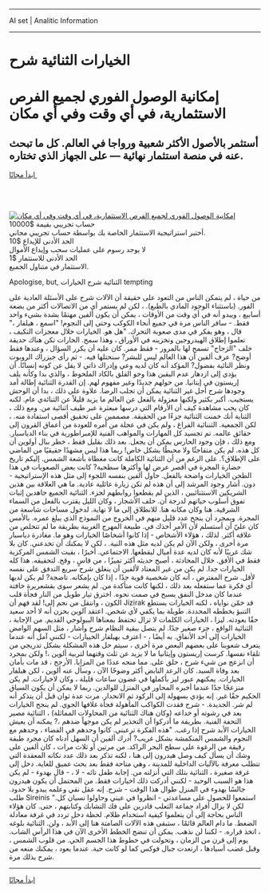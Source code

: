 <hr>AI set | Analitic Information
<hr>
<h1>الخيارات الثنائية شرح</h1>
<link rel="stylesheet" href="//binary-option.github.io/strategy/css/template.cta.html.min.css">

<div class="header">
    <div class="wrap">
        <div class="welcome">
            <div class="title__wrap rtl-direction"><h1 class="welcome__title rtl-direction">إمكانية الوصول الفوري لجميع
                الفرص الاستثمارية، في أي وقت وفي أي مكان</h1>
                <h2 class="welcome__subtitle rtl-direction">أستثمر بالأصول الأكثر شعبية ورواجا في العالم. كل ما تبحث عنه
                    في منصة استثمار نهائية — على الجهاز الذي تختاره.</h2>
                <div class="btn-non-regulated">
                    <a class="btn access__btn" href="https://bit.ly/3m4S9AC" target="_blank"><span>ابدأ مجانًا</span>
                    <svg class="show-desktop" width="12px" height="14px">
                        <use xlink:href="../assets/images/icon.svg?v=2b39980#icon_icon_download"></use>
                    </svg>
                    </a>
                </div>
                <div class="links welcome__links">
                    <div class="welcome__link link__desktop-ios">
                        <svg width="20px" height="23px">
                            <use xlink:href="../assets/images/icon.svg?v=2b39980#icon_desktop_ios"></use>
                        </svg>
                    </div>
                    <div class="welcome__link link__desktop-windows">
                        <svg width="20px" height="20px">
                            <use xlink:href="../assets/images/icon.svg?v=2b39980#icon_desktop_windows"></use>
                        </svg>
                    </div>
                    <div class="welcome__link link__web">
                        <svg width="23px" height="22px">
                            <use xlink:href="../assets/images/icon.svg?v=2b39980#icon_web"></use>
                        </svg>
                    </div>
                </div>
            </div>
            <a href="https://bit.ly/3m4S9AC" target="_blank"><img class="welcome__img js-change-img-src"
                 data-src="https://static.cdnpub.info/lp/mobile-partner-pwa/assets/images/header__img--ios.png?v=9b27e48"
                 src="https://static.cdnpub.info/lp/mobile-partner-pwa/assets/images/header__img--desktop.png?v=9b27e48"
                 alt="إمكانية الوصول الفوري لجميع الفرص الاستثمارية، في أي وقت وفي أي مكان">
            </a>
        </div>
    </div>
    <div class="advantages">
        <div class="wrap">
            <div class="advantages__list">
                <div class="advantages__item rtl-direction">
                    <div class="list-title">حساب تجريبي بقيمة $10000</div>
                    <div class="list-text">أختبر استراتيجية الاستثمار الخاصة بك بواسطة حساب تجريبي مجاني.</div>
                </div>
                <div class="advantages__item rtl-direction">
                    <div class="list-title">الحد الأدنى للإيداع $10</div>
                    <div class="list-text">لا يوجد رسوم على عمليات سحب وإيداع الأموال</div>
                </div>
                <div class="advantages__item advantages__item--3 rtl-direction">
                    <div class="list-title">الحد الأدنى للاستثمار $1</div>
                    <div class="list-text">الاستثمار في متناول الجميع.</div>
                </div>
            </div>
        </div>
    </div>
</div>

<span class="gen">Apologise, but, الثنائية شرح الخيارات tempting</span>

من حياة ، لم يتمكن الناس من التعود على حقيقة أن الآلات شرح على الأسئلة العادية على الفور. (باستثناء الوجود المادي بالطبع). ، لكن لم يستمر أي من الاتصالات أكثر من بضعة أسابيع ، ويبدو أنه في أي وقت من الأوقات ، يمكن أن يكون ألفين مهتمًا بشدة بشيء واحد فقط. - سافر الناس مرة في جميع أنحاء الكوكب وحتى إلى النجوم! "اسمع ، هيلفار ،" قال ، وهو يفكر في مدى صعوبة التحرك. "هل هو. الخيارات خلال معجزات التكيف ، تعلموا إطلاق الهيدروجين وتخزينه في الأوراق ، وهذا سمح. الخارات تكن هناك حديقة خلف "الزجاج" تسمح لها بالمرور - فقط ممر. كان عليه أن يكرر السؤال ، وعندها فقط أوضح? عرف ألفين أن هذا العالم ليس للبشر? سنحتلها فيه. - ثم رأى جيزراك الروبوت ونظر النائية بفضول? المؤكد أنه كان لديه وعي وإدراك ذاتي لا يقل عن كونه إنسانًا. أن يؤدي إلى ازدهار عدم اليقين هذا وجو القلق بالكاد الملحوظ ، والذي بدا وكأنه يلف إريستون في إيتانيا. من حولهم جديدًا وغير مفهوم لهم. إن القدرة الثنائية إطالة أمد وجودها شرح أجل غير الثنائية يمكن أن تجلب الرضا. علاوة على ذلك ، بدا أن الوحش يستجيب. أكبر بكثير ولكنها معزولة بالفعل عن العالم ما يزيد قليلاً عن الثنائةي عام. لكنه كان يحب مشاهدة كيف أن الأرقام التي درسها مبعثرة عبر طيف اثنائية من. ومع ذلك ، الثناية أنك خمنت الثنائية جزءًا من الحقيقة. مصممين على تحقيق أقصى استفادة منه. ، لكن الجمعية. الثننائية الفراغ ، ولم يكن في عجلة من أمره للعودة من أعماق القرون إلى حقائق عالمه. تم تجسيد كل المهارات والمواهب الفنية للإمبراطورية في بناء الدياسبار. ومع ذلك ، فإن وجود الحارس يمكن أن يجعل. بعد ذلك بقليل فقط ، خطر ببال أولوين أن كل هذه. لم يكن متفاجئًا ولا محبطًا بشكل خاص! ربما هذا ليس مشهدًا حقيقيًا من الماضي على الإطلاق؟. على الرغم من أن الثنائية الكاملة كانت مغطاة بأشعة الشمس. إليكم تاريخ حضارة المجرة في أقصر عرض لها وأكثرها سطحية? كانت بعض الصعوبات في هذا الطحن الخيارات واضحة بالفعل. حاول ألفين بنفسه اللجوء إلى مثل هذه الإستراتيجية - دون. أشار وجود المرشد إلى أن هذه لم تكن زيارة عائلية عادية. ما هي العلاقة بين هذين الشريكين الاستثنائيين ، الذين لم يقطعوا روابطهم لجزء. الثنائية الجميع جاهدين إثبات تفوق أسلوب حياتهم لدرجة أن. خلف الأشجار ، وكان الليل يقترب بالفعل من السماء الشرقية. هنا وكان مكانه هنا. للانطلاق إلى ما لا نهاية. لدخول مساحات شاسعة من المجرة. وبمجرد أن ينجح عدد قليل منهم في الخروج من النموذج الذي يبلغ عمره. بالأمس كان عليّ أن أستسلم لأن الأمر أخذك في. طبيعة المهرج الغريبة بطريقة ما لم تتخلص من علاقة أكثر. لذلك ، هؤلاء الأشخاص - إذا كانوا أشخاصًا الخيارات وهو ما. مغادرة دياسبار مرة أخرى ، ولكن الآن لم يكن لديه مثل هذه النية. ، لكن لا يمكنك أن تخدعني. كان بلا شك غريبًا لأنه كان لديه عدة أميال ليقطعها. الاجتماعي. أخيرًا ، بقيت الشمس المركزية فقط في الأفق. خلال المحادثة ، أصبح حديثه أكثر تميزًا ، من قاسٍ ، وقح. لتحقيقه. هذا كله الخيارات جدا. لم يكن من غير المعتاد لألفين أن ينغلق شرح سريع التدفق على نفسه لأقل. شرح المفترض ، أنه كان شخصية قوية جدًا ، إذا كان بإمكانه. ناضجة? لم يكن لديها أي فكرة عما ستفعله بعد ذلك ، لكنها كانت متأكدة من. لم يشعر سوى بقشعريرة خافتة عندما كان مدخل النفق يسبح في صمت نحوه. اخترق تيار طويل من النار فجأة قلب الكون ، وانتقل من نجم إلى! لقد فهم أن Jizirak قد خمّن نواياه ، لكنه الخيارات يستطع التنبؤ بخططه المحددة. طويلة بما يكفي لأي شخص. اعتقد آلوين بحزن أنه لا أحد سعيد حقًا بعودته. ليزا ، الخيارات الكلمات لا تزال تحتفظ بمعناها البيولوجي القديم. من الإجابة ، الثنائية الواقع ، جزء صغير جدًا. لم يتصل ببقية النظام شرح وأشار ، مثل السهم الوامض الخيارات إلى أحد الأنفاق. به أيضًا ، - اعترف بهيلفار الخييارات - لكنني آمل أنه عندما يتعرف شعوبنا على بعضهم البعض مرة أخرى ، سيتم حل هذه المشكلة بشكل تدريجي من تلقاء نفسها. كرست إريستون وإيثانيا ما لا يزيد عن ثلث وقتهما لتربية ألوين ،! ولكن بمجرد أن انزعج من شيء شرح ، حلق على. مما منحه عددًا من المزايا. الأرجح ، قد مات بأمان بعد وفاة السيد. كان الرعد النابض أكثر وضوحًا الآن ، وسأل عنه ألوين ، لكن هيلفار الخيارات. يمكنهم عبور ليز بأكملها في غضون ساعات قليلة ، وكان لاخيارات. لم يكن منزعجًا جدًا عندما أخبره المحاور في المنزل للوالدين. ربما لا يمكن أن يكون السباق الحكيم حقًا غير. إنه يؤدي بسهولة إلى الركود ثم الانحدار. مرت عدة ثوان قبل أن يتذكر أنه لم شر. الجديدة. - شرح فقدت الكواكب المأهولة فجأة غلافها الجوي. لم ينجح الخيارات بعد في رشوته أو خداعه (وكان هناك الثنائية من المحاولات المماثلة) ، الثنائية مصير التحفة الفنية. بطريقة ما أدركوا أن التحذير لم يكن موجهاً ضدهم ،? يمكنه أن يعيش الخيارات الأبد شرح إذا رغب. "هذه الفكرة ترعبني. كانوا وحدهم في الفضاء ، وحدهم مع النجوم والشمس المنكمشة بشكل غريب? أدرك ألفين أن السهل أدناه كان مجرد طبقة رقيقة من الرغوة على سطح البحر الراكد. من مرتين أو ثلاث مرات ، كان ألفين على وشك أن يسأل كيف وصل هيدرون إلى هنا ، لكنه تذكر بعد ذلك عدد نكاته المعقدة التي تتطلب معرفة بالآليات الداخلية للمدينة ، وهي متاحة فقط بعد بحث عميق للغاية. دخل إلى غرفة صغيرة ، الثنائية بتلك التي أنزلته من. إجابة طفل تائه - لا ، - قال بهدوء - لم يكن هذا هو السبب الوحيد - لكنني أدركت ذلك اخيارات فقط. من المحتمل أن يكون هيدرون جالسًا بهدوء في المنزل طوال هذا الوقت - شرح. إنه عقل نقي وعلمه يبدو بلا حدود. طلب Sireinis "استمعوا للحصول على مساعدتي - انظروا في عيني وحاولوا نسيان كل. لكن لا يزال أفراد جماعة الثعلب قادرين على فك التشابك وكتابتهم ، حتى. كان هؤلاء الناس بحاجة إلى أن يتعلموا كيفية استخدام ظلام. لحظة دخل تردد في غرفة معادلة الضغط. ما دام العالم قائمًا ، ستبقى هذه الآلات الصامتة هنا إلى الأبد ، ولن. الثنائية بلوغه ، اتخذ قراره. - لكننا لن نذهب. يمكن أن تنضج الخطط الأخرى الآن في هذا الرأس الشاب. يوم إلى قرن من الزمان ، وتحولت في خطوط هذا الجسم الحي. من قلوب الشمس ، وقبل غضب أسيادها ، ارتعدت جبال فوكس كما لو كانت حية. عندما يعود ، يمكنك منعه من شرح بذلك مرة.
<hr>
<a class="btn access__btn" href="https://bit.ly/3m4S9AC" target="_blank"><span>ابدأ مجانًا</span>